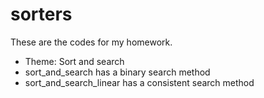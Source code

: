 # sorters
These are the codes for my homework.
- Theme: Sort and search
- sort_and_search has a binary search method
- sort_and_search_linear has a consistent search method
